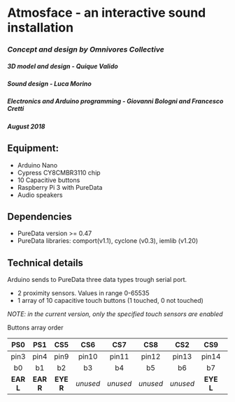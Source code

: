 # Atmosface - an interactive sound installation
### *Concept and design by Omnivores Collective*
##### *3D model and design - Quique Valido*
##### *Sound design - Luca Morino*
##### *Electronics and Arduino programming - Giovanni Bologni and Francesco Cretti*
##### *August 2018*

## Equipment:
* Arduino Nano
* Cypress CY8CMBR3110 chip
* 10 Capacitive buttons
* Raspberry Pi 3 with PureData
* Audio speakers

## Dependencies
* PureData version >= 0.47
* PureData libraries: comport(v1.1), cyclone (v0.3), iemlib (v1.20)

## Technical details
Arduino sends to PureData three data types trough serial port.
* 2 proximity sensors. Values in range 0-65535
* 1 array of 10 capacitive touch buttons (1 touched, 0 not touched)

_NOTE: in the current version, only the specified touch sensors are enabled_

Buttons array order

PS0 | PS1 | CS5 | CS6 | CS7 | CS8 | CS2 | CS9 | CS3 | CS4
:---: | :---: | :---: | :---: | :---: | :---: | :---: | :---: | :---: | :---:
pin3 | pin4 | pin9 | pin10 | pin11 | pin12 | pin13 | pin14 | pin15 | pin16
b0  | b1 | b2 | b3  | b4  | b5  | b6  | b7  | b8  | b9
**EAR L** | **EAR R** | **EYE R** | _unused_ |  _unused_ | _unused_ | _unused_ | **EYE L** | _unused_ |  _unused_ |
